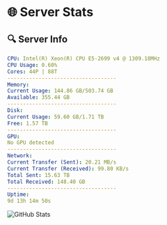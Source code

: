 # 🌐 Server Stats
## 🔍 Server Info
```yaml
CPU: Intel(R) Xeon(R) CPU E5-2699 v4 @ 1309.18MHz
CPU Usage: 0.60%
Cores: 44P | 88T
-----------------------------------
Memory:
Current Usage: 144.86 GB/503.74 GB
Available: 355.44 GB
-----------------------------------
Disk:
Current Usage: 59.60 GB/1.71 TB
Free: 1.57 TB
-----------------------------------
GPU:
No GPU detected
-----------------------------------
Network:
Current Transfer (Sent): 20.21 MB/s
Current Transfer (Received): 99.80 KB/s
Total Sent: 15.63 TB
Total Received: 148.40 GB
-----------------------------------
Uptime:
9d 13h 14m 50s
```
![GitHub Stats](https://img.shields.io/badge/Updated-2025-03-17_10:37:39-blue)